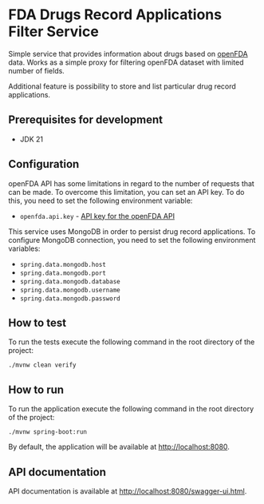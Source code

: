 # FDA Drugs Record Applications Filter Service
Simple service that provides information about drugs based on [openFDA](https://open.fda.gov/apis/drug/event/how-to-use-the-endpoint/) data. Works as a simple proxy for filtering openFDA dataset with limited number of fields.

Additional feature is possibility to store and list particular drug record applications.

## Prerequisites for development
- JDK 21

## Configuration
openFDA API has some limitations in regard to the number of requests that can be made. To overcome this limitation, you can set an API key. To do this, you need to set the following environment variable:

- `openfda.api.key` - [API key for the openFDA API](https://open.fda.gov/apis/authentication/)

This service uses MongoDB in order to persist drug record applications. To configure MongoDB connection, you need to set the following environment variables:

- `spring.data.mongodb.host`
- `spring.data.mongodb.port`
- `spring.data.mongodb.database`
- `spring.data.mongodb.username`
- `spring.data.mongodb.password`

## How to test
To run the tests execute the following command in the root directory of the project:
```shell
./mvnw clean verify
```

## How to run
To run the application execute the following command in the root directory of the project:
```shell
./mvnw spring-boot:run
```

By default, the application will be available at [http://localhost:8080](http://localhost:8080). 

## API documentation
API documentation is available at [http://localhost:8080/swagger-ui.html](http://localhost:8080/swagger-ui.html).
